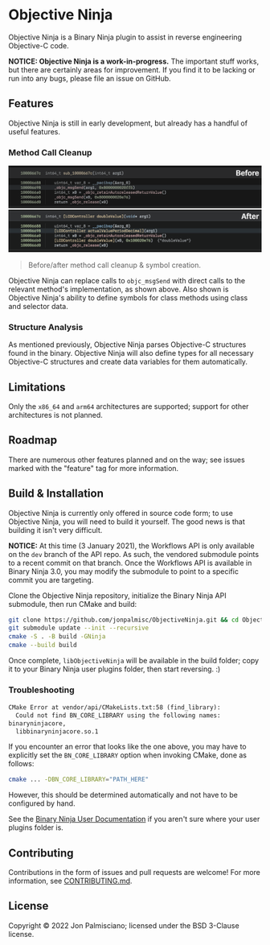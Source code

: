 # Objective Ninja

Objective Ninja is a Binary Ninja plugin to assist in reverse engineering
Objective-C code.

**NOTICE: Objective Ninja is a work-in-progress.** The important stuff works,
but there are certainly areas for improvement. If you find it to be lacking or
run into any bugs, please file an issue on GitHub.

## Features

Objective Ninja is still in early development, but already has a handful of
useful features.

### Method Call Cleanup

![Before and After](Docs/Comparison.png)

> Before/after method call cleanup & symbol creation.

Objective Ninja can replace calls to `objc_msgSend` with direct calls to the
relevant method's implementation, as shown above. Also shown is Objective
Ninja's ability to define symbols for class methods using class and selector
data.

### Structure Analysis

As mentioned previously, Objective Ninja parses Objective-C structures found in
the binary. Objective Ninja will also define types for all necessary Objective-C
structures and create data variables for them automatically.

## Limitations

Only the `x86_64` and `arm64` architectures are supported; support for other
architectures is not planned.

## Roadmap

There are numerous other features planned and on the way; see issues marked with
the "feature" tag for more information.

## Build & Installation

Objective Ninja is currently only offered in source code form; to use Objective
Ninja, you will need to build it yourself. The good news is that building it
isn't very difficult.

**NOTICE:** At this time (3 January 2021), the Workflows API is only available
on the `dev` branch of the API repo. As such, the vendored submodule points to a
recent commit on that branch. Once the Workflows API is available in Binary
Ninja 3.0, you may modify the submodule to point to a specific commit you are
targeting.

Clone the Objective Ninja repository, initialize the Binary Ninja API submodule,
then run CMake and build:

```sh
git clone https://github.com/jonpalmisc/ObjectiveNinja.git && cd ObjectiveNinja
git submodule update --init --recursive
cmake -S . -B build -GNinja
cmake --build build
```

Once complete, `libObjectiveNinja` will be available in the build folder; copy
it to your Binary Ninja user plugins folder, then start reversing. :)

### Troubleshooting

```
CMake Error at vendor/api/CMakeLists.txt:58 (find_library):
  Could not find BN_CORE_LIBRARY using the following names: binaryninjacore,
  libbinaryninjacore.so.1
```

If you encounter an error that looks like the one above, you may have to
explicitly set the `BN_CORE_LIBRARY` option when invoking CMake, done as
follows:

```sh
cmake ... -DBN_CORE_LIBRARY="PATH_HERE"
```

However, this should be determined automatically and not have to be
configured by hand.

See the [Binary Ninja User
Documentation](https://docs.binary.ninja/guide/plugins.html) if you aren't sure
where your user plugins folder is.

## Contributing

Contributions in the form of issues and pull requests are welcome! For
more information, see [CONTRIBUTING.md](CONTRIBUTING.md).

## License

Copyright &copy; 2022 Jon Palmisciano; licensed under the BSD 3-Clause license.
